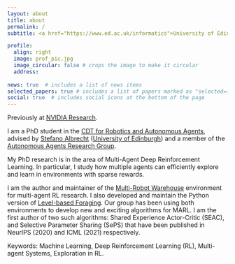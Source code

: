 ```yaml
---
layout: about
title: about
permalink: /
subtitle: <a href="https://www.ed.ac.uk/informatics">University of Edinburgh, School of Informatics</a>.

profile:
  align: right
  image: prof_pic.jpg
  image_circular: false # crops the image to make it circular
  address: 
  
news: true  # includes a list of news items
selected_papers: true # includes a list of papers marked as "selected={true}"
social: true  # includes social icons at the bottom of the page
---
```


Previously at [NVIDIA Research](https://nvr-avg.github.io/). 

I am a PhD student in the [CDT for Robotics and Autonomous Agents](https://www.edinburgh-robotics.org/), advised by [Stefano Albrecht](https://agents.inf.ed.ac.uk/stefano-albrecht/) ([University of Edinburgh](https://www.ed.ac.uk/informatics)) and a member of the [Autonomous Agents Research Group](https://agents.inf.ed.ac.uk/). 

My PhD research is in the area of Multi-Agent Deep Reinforcement Learning. In particular, I study how multiple agents can efficiently explore and learn in environments with sparse rewards.

I am the author and maintainer of the [Multi-Robot Warehouse](https://www.github.com/semitable/robotic-warehouse) environment for multi-agent RL research. I also developed and maintain the Python version of [Level-based Foraging](https://www.github.com/semitable/lb-foraging). Our group has been using both environments to develop new and exciting algorithms for MARL. I am the first author of two such algorithms: Shared Experience Actor-Critic (SEAC), and Selective Parameter Sharing (SePS) that have been published in NeurIPS (2020) and ICML (2021) respectively.

Keywords: Machine Learning, Deep Reinforcement Learning (RL), Multi-agent Systems, Exploration in RL.

